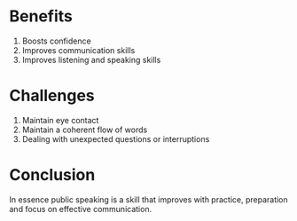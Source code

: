 # Benefits
1. Boosts confidence
2. Improves communication skills
3. Improves listening and speaking skills
# Challenges
1. Maintain eye contact
2. Maintain a coherent flow of words
3. Dealing with unexpected questions or interruptions

# Conclusion
 In essence public speaking is a skill that improves with practice, preparation and focus on effective communication.


